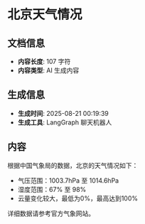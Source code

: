 # 北京天气情况

## 文档信息

- **内容长度**: 107 字符
- **内容类型**: AI 生成内容

## 生成信息

- **生成时间**: 2025-08-21 00:19:39
- **生成工具**: LangGraph 聊天机器人

## 内容

根据中国气象局的数据，北京的天气情况如下：
- 气压范围：1003.7hPa 至 1014.6hPa
- 湿度范围：67% 至 98%
- 云量变化较大，最低为0%，最高达到100%

详细数据请参考官方气象网站。